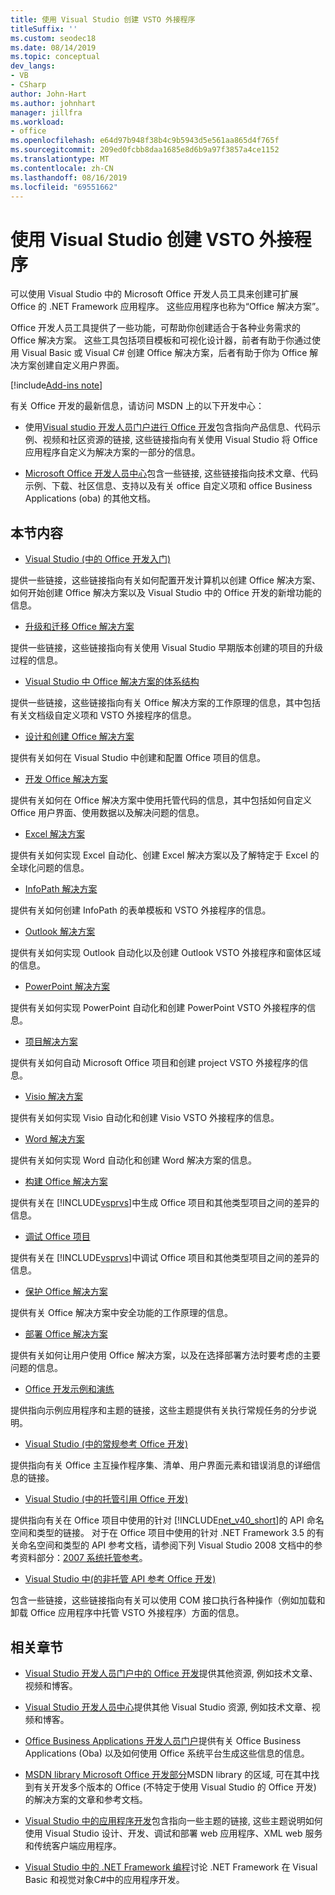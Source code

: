 ```yaml
---
title: 使用 Visual Studio 创建 VSTO 外接程序
titleSuffix: ''
ms.custom: seodec18
ms.date: 08/14/2019
ms.topic: conceptual
dev_langs:
- VB
- CSharp
author: John-Hart
ms.author: johnhart
manager: jillfra
ms.workload:
- office
ms.openlocfilehash: e64d97b948f38b4c9b5943d5e561aa865d4f765f
ms.sourcegitcommit: 209ed0fcbb8daa1685e8d6b9a97f3857a4ce1152
ms.translationtype: MT
ms.contentlocale: zh-CN
ms.lasthandoff: 08/16/2019
ms.locfileid: "69551662"
---
```

# <a name="create-vsto-add-ins-for-office-by-using-visual-studio"></a>使用 Visual Studio 创建 VSTO 外接程序
  可以使用 Visual Studio 中的 Microsoft Office 开发人员工具来创建可扩展 Office 的 .NET Framework 应用程序。 这些应用程序也称为“Office 解决方案”。

 Office 开发人员工具提供了一些功能，可帮助你创建适合于各种业务需求的 Office 解决方案。 这些工具包括项目模板和可视化设计器，前者有助于你通过使用 Visual Basic 或 Visual C# 创建 Office 解决方案，后者有助于你为 Office 解决方案创建自定义用户界面。

[!include[Add-ins note](includes/addinsnote.md)]

 有关 Office 开发的最新信息，请访问 MSDN 上的以下开发中心：

- 使用[Visual studio 开发人员门户进行 Office 开发](http://go.microsoft.com/fwlink/?LinkId=123844)包含指向产品信息、代码示例、视频和社区资源的链接, 这些链接指向有关使用 Visual Studio 将 Office 应用程序自定义为解决方案的一部分的信息。

- [Microsoft Office 开发人员中心](http://go.microsoft.com/fwlink/?LinkId=83467)包含一些链接, 这些链接指向技术文章、代码示例、下载、社区信息、支持以及有关 office 自定义项和 office Business Applications (oba) 的其他文档。

## <a name="in-this-section"></a>本节内容
- [Visual Studio &#40;中的 Office 开发入门&#41;](../vsto/getting-started-office-development-in-visual-studio.md)

 提供一些链接，这些链接指向有关如何配置开发计算机以创建 Office 解决方案、如何开始创建 Office 解决方案以及 Visual Studio 中的 Office 开发的新增功能的信息。

- [升级和迁移 Office 解决方案](../vsto/upgrading-and-migrating-office-solutions.md)

 提供一些链接，这些链接指向有关使用 Visual Studio 早期版本创建的项目的升级过程的信息。

- [Visual Studio 中 Office 解决方案的体系结构](../vsto/architecture-of-office-solutions-in-visual-studio.md)

 提供一些链接，这些链接指向有关 Office 解决方案的工作原理的信息，其中包括有关文档级自定义项和 VSTO 外接程序的信息。

- [设计和创建 Office 解决方案](../vsto/designing-and-creating-office-solutions.md)

 提供有关如何在 Visual Studio 中创建和配置 Office 项目的信息。

- [开发 Office 解决方案](../vsto/developing-office-solutions.md)

 提供有关如何在 Office 解决方案中使用托管代码的信息，其中包括如何自定义 Office 用户界面、使用数据以及解决问题的信息。

- [Excel 解决方案](../vsto/excel-solutions.md)

 提供有关如何实现 Excel 自动化、创建 Excel 解决方案以及了解特定于 Excel 的全球化问题的信息。

- [InfoPath 解决方案](../vsto/infopath-solutions.md)

 提供有关如何创建 InfoPath 的表单模板和 VSTO 外接程序的信息。

- [Outlook 解决方案](../vsto/outlook-solutions.md)

 提供有关如何实现 Outlook 自动化以及创建 Outlook VSTO 外接程序和窗体区域的信息。

- [PowerPoint 解决方案](../vsto/powerpoint-solutions.md)

 提供有关如何实现 PowerPoint 自动化和创建 PowerPoint VSTO 外接程序的信息。

- [项目解决方案](../vsto/project-solutions.md)

 提供有关如何自动 Microsoft Office 项目和创建 project VSTO 外接程序的信息。

- [Visio 解决方案](../vsto/visio-solutions.md)

 提供有关如何实现 Visio 自动化和创建 Visio VSTO 外接程序的信息。

- [Word 解决方案](../vsto/word-solutions.md)

 提供有关如何实现 Word 自动化和创建 Word 解决方案的信息。

- [构建 Office 解决方案](../vsto/building-office-solutions.md)

 提供有关在 [!INCLUDE[vsprvs](../sharepoint/includes/vsprvs-md.md)]中生成 Office 项目和其他类型项目之间的差异的信息。

- [调试 Office 项目](../vsto/debugging-office-projects.md)

 提供有关在 [!INCLUDE[vsprvs](../sharepoint/includes/vsprvs-md.md)]中调试 Office 项目和其他类型项目之间的差异的信息。

- [保护 Office 解决方案](../vsto/securing-office-solutions.md)

 提供有关 Office 解决方案中安全功能的工作原理的信息。

- [部署 Office 解决方案](../vsto/deploying-an-office-solution.md)

 提供有关如何让用户使用 Office 解决方案，以及在选择部署方法时要考虑的主要问题的信息。

- [Office 开发示例和演练](../vsto/office-development-samples-and-walkthroughs.md)

 提供指向示例应用程序和主题的链接，这些主题提供有关执行常规任务的分步说明。

- [Visual Studio &#40;中的常规参考 Office 开发&#41;](../vsto/general-reference-office-development-in-visual-studio.md)

 提供指向有关 Office 主互操作程序集、清单、用户界面元素和错误消息的详细信息的链接。

- [Visual Studio &#40;中的托管引用 Office 开发&#41;](../vsto/managed-reference-office-development-in-visual-studio.md)

 提供指向有关在 Office 项目中使用的针对 [!INCLUDE[net_v40_short](../sharepoint/includes/net-v40-short-md.md)]的 API 命名空间和类型的链接。 对于在 Office 项目中使用的针对 .NET Framework 3.5 的有关命名空间和类型的 API 参考文档，请参阅下列 Visual Studio 2008 文档中的参考资料部分：[2007 系统托管参考](http://go.microsoft.com/fwlink/?LinkId=160658)。

- [Visual Studio 中&#40;的非托管 API 参考 Office 开发&#41;](../vsto/unmanaged-api-reference-office-development-in-visual-studio.md)

 包含一些链接，这些链接指向有关可以使用 COM 接口执行各种操作（例如加载和卸载 Office 应用程序中托管 VSTO 外接程序）方面的信息。

## <a name="related-sections"></a>相关章节
- [Visual Studio 开发人员门户中的 Office 开发](http://go.microsoft.com/fwlink/?LinkId=123844)提供其他资源, 例如技术文章、视频和博客。

- [Visual Studio 开发人员中心](http://go.microsoft.com/fwlink/?LinkID=99124)提供其他 Visual Studio 资源, 例如技术文章、视频和博客。

- [Office Business Applications 开发人员门户](http://go.microsoft.com/fwlink/?LinkId=99125)提供有关 Office Business Applications (Oba) 以及如何使用 Office 系统平台生成这些信息的信息。

- [MSDN library Microsoft Office 开发部分](http://go.microsoft.com/fwlink/?LinkId=149870)MSDN library 的区域, 可在其中找到有关开发多个版本的 Office (不特定于使用 Visual Studio 的 Office 开发) 的解决方案的文章和参考文档。

- [Visual Studio 中的应用程序开发](https://msdn.microsoft.com/97490c1b-a247-41fb-8f2c-bc4c201eff68)包含指向一些主题的链接, 这些主题说明如何使用 Visual Studio 设计、开发、调试和部署 web 应用程序、XML web 服务和传统客户端应用程序。

- [Visual Studio 中的 .NET Framework 编程](/previous-versions/visualstudio/visual-studio-2010/k1s94fta(v=vs.100))讨论 .NET Framework 在 Visual Basic 和视觉对象C#中的应用程序开发。
